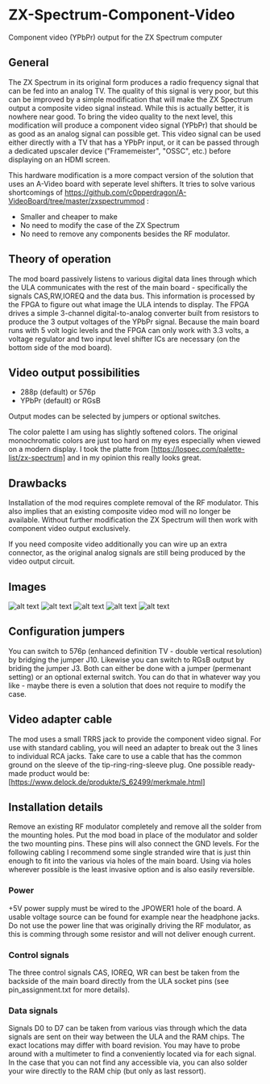 # ZX-Spectrum-Component-Video
Component video (YPbPr) output for the ZX Spectrum computer 

## General

The ZX Spectrum in its original form produces a radio frequency signal that can be fed into an analog TV. The quality of this
signal is very poor, but this can be improved by a simple modification that will make the ZX Spectrum output a composite video
signal instead. While this is actually better, it is nowhere near good. To bring the video quality to the next level,
this modification will produce a component video signal (YPbPr) that should be as good as an analog signal can possible get.
This video signal can be used either directly with a TV that has a YPbPr input, or it can be passed through a dedicated upscaler device
("Framemeister", "OSSC", etc.) before displaying on an HDMI screen.

This hardware modification is a more compact version of the solution that uses an A-Video board with seperate level shifters.
It tries to solve various shortcomings of https://github.com/c0pperdragon/A-VideoBoard/tree/master/zxspectrummod :

- Smaller and cheaper to make
- No need to modify the case of the ZX Spectrum
- No need to remove any components besides the RF modulator.

## Theory of operation

The mod board passively listens to various digital data lines through which the ULA communicates with the rest of the 
main board - specifically the signals CAS,RW,IOREQ and the data bus. This information is processed by the FPGA 
to figure out what image the ULA intends to display. The FPGA drives a simple 3-channel digital-to-analog converter built from
resistors to produce the 3 output voltages of the YPbPr signal.
Because the main board runs with 5 volt logic levels and the FPGA can only work with 3.3 volts, a voltage regulator and
two input level shifter ICs are necessary (on the bottom side of the mod board). 

## Video output possibilities

- 288p (default) or 576p
- YPbPr (default) or RGsB

Output modes can be selected by jumpers or optional switches.

The color palette I am using has slightly softened colors. The original monochromatic colors are just too hard on
my eyes especially when viewed on a modern display.
I took the platte from [https://lospec.com/palette-list/zx-spectrum] and in my opinion this really looks great.

## Drawbacks

Installation of the mod requires complete removal of the RF modulator. This also implies that an
existing composite video mod will no longer be available. Without further modification the 
ZX Spectrum will then work with component video output exclusively.

If you need composite video additionally you can wire up an extra connector, as the
original analog signals are still being produced by the video output circuit.

## Images
![alt text](doc/board.jpg "The mod board itself")
![alt text](doc/install.jpg "Installation")
![alt text](doc/trrsadapter.jpg "Adapter cable")
![alt text](doc/professor.jpg "Screenshoot")
![alt text](doc/willy.jpg "Screenshot detail")

## Configuration jumpers

You can switch to 576p (enhanced definition TV - double vertical resolution) by bridging the jumper J10.
Likewise you can switch to RGsB output by briding the jumper J3.
Both can either be done with a jumper (permenant setting) or an optional external switch. You can
do that in whatever way you like - maybe there is even a solution that does not require to modify the
case.

## Video adapter cable

The mod uses a small TRRS jack to provide the component video signal. For use with standard cabling,
you will need an adapter to break out the 3 lines to individual RCA jacks. Take care to use a cable
that has the common ground on the sleeve of the tip-ring-ring-sleeve plug.
One possible ready-made product would be: [https://www.delock.de/produkte/S_62499/merkmale.html]

## Installation details

Remove an existing RF modulator completely and remove all the solder from the mounting holes.
Put the mod boad in place of the modulator and solder the two mounting pins. These pins will also
connect the GND levels.
For the following cabling I recommend some single stranded wire that is just thin enough to fit
into the various via holes of the main board. Using via holes wherever possible is the least invasive
option and is also easily reversible.

### Power

+5V power supply must be wired to the JPOWER1 hole of the board. A usable voltage source can be found
for example near the headphone jacks. Do not use the power line that was originally driving the 
RF modulator, as this is comming through some resistor and will not deliver enough current.

### Control signals

The three control signals CAS, IOREQ, WR can best be taken from the backside of the main board directly from
the ULA socket pins (see pin_assignment.txt for more details).

### Data signals

Signals D0 to D7 can be taken from various vias through which the data signals are 
sent on their way between the ULA and the RAM chips. 
The exact locations may differ with board revision. You may have to probe around with a multimeter
to find a conveniently located via for each signal. In the case that you can not 
find any accessible via, you can also solder your wire directly to the RAM chip (but only as last ressort).  
